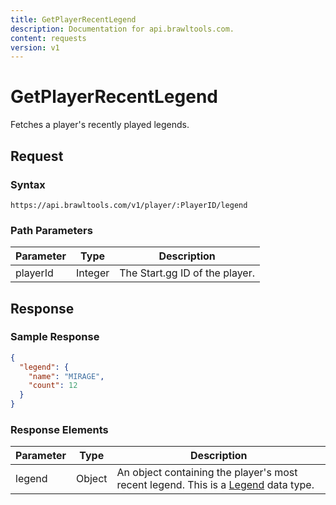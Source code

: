 ```yaml
---
title: GetPlayerRecentLegend
description: Documentation for api.brawltools.com.
content: requests
version: v1
---
```


# GetPlayerRecentLegend

Fetches a player's recently played legends.

## Request

### Syntax

```url
https://api.brawltools.com/v1/player/:PlayerID/legend
```

### Path Parameters

| Parameter | Type    | Description                    |
| --------- | ------- | ------------------------------ |
| playerId  | Integer | The Start.gg ID of the player. |

## Response

### Sample Response

```json
{
  "legend": {
    "name": "MIRAGE",
    "count": 12
  }
}
```

### Response Elements

| Parameter | Type   | Description                                                  |
| --------- | ------ | ------------------------------------------------------------ |
| legend    | Object | An object containing the player's most recent legend. This is a <a href="../../../datatypes/legend">Legend</a> data type. |

